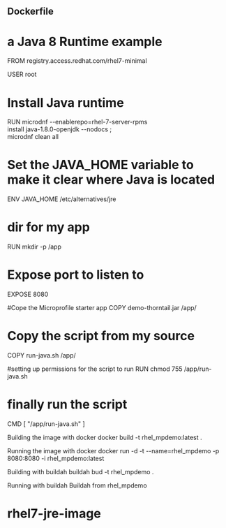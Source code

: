 Dockerfile
-------------
# a Java 8 Runtime example

FROM registry.access.redhat.com/rhel7-minimal

USER root
# Install Java runtime
RUN microdnf --enablerepo=rhel-7-server-rpms \
install java-1.8.0-openjdk --nodocs ;\
microdnf clean all


# Set the JAVA_HOME variable to make it clear where Java is located
ENV JAVA_HOME /etc/alternatives/jre

# dir for my app
RUN mkdir -p /app

# Expose port to listen to
EXPOSE 8080

#Cope the Microprofile starter app
COPY demo-thorntail.jar /app/

# Copy the script from my source
COPY run-java.sh /app/

#setting up permissions for the script to run
RUN chmod 755 /app/run-java.sh

# finally run the script
CMD [ "/app/run-java.sh" ]





Building the image with docker
docker build -t rhel_mpdemo:latest .

Running the image with docker
docker run -d -t --name=rhel_mpdemo -p 8080:8080 -i rhel_mpdemo:latest

Building with buildah
buildah bud -t rhel_mpdemo .

Running with buildah
Buildah from rhel_mpdemo
# rhel7-jre-image
